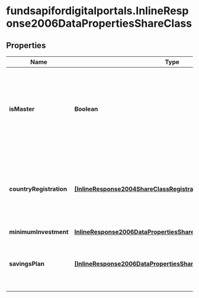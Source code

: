 # fundsapifordigitalportals.InlineResponse2006DataPropertiesShareClass

## Properties

Name | Type | Description | Notes
------------ | ------------- | ------------- | -------------
**isMaster** | **Boolean** | If true, the share class is the master share class of the fund. That is, the one that has been created first. | [optional] 
**countryRegistration** | [**[InlineResponse2004ShareClassRegistrationCountry]**](InlineResponse2004ShareClassRegistrationCountry.md) | List of countries where the share class is registered for trading on a regulated market. | [optional] 
**minimumInvestment** | [**InlineResponse2006DataPropertiesShareClassMinimumInvestment**](InlineResponse2006DataPropertiesShareClassMinimumInvestment.md) |  | [optional] 
**savingsPlan** | [**[InlineResponse2006DataPropertiesShareClassSavingsPlan]**](InlineResponse2006DataPropertiesShareClassSavingsPlan.md) | Savings plan availability and frequency per country. | [optional] 


